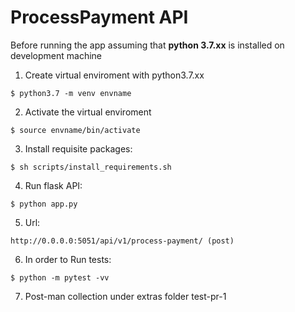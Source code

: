 # ProcessPayment API

Before running the app assuming that **python 3.7.xx** is installed on development machine

1. Create virtual enviroment with python3.7.xx
```shell
$ python3.7 -m venv envname
```
2. Activate the virtual enviroment
```shell
$ source envname/bin/activate
```
3. Install requisite packages:
```shell
$ sh scripts/install_requirements.sh
```
4. Run flask API:
```shell
$ python app.py
```
5. Url:
```
http://0.0.0.0:5051/api/v1/process-payment/ (post)
```
6. In order to Run tests:
```
$ python -m pytest -vv
```
7. Post-man collection under extras folder
test-pr-1 
